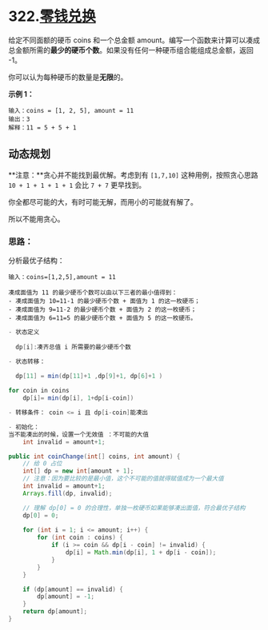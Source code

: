 

# 322.[零钱兑换](https://leetcode-cn.com/problems/coin-change)

给定不同面额的硬币 coins 和一个总金额 amount。编写一个函数来计算可以凑成总金额所需的**最少的硬币个数**。如果没有任何一种硬币组合能组成总金额，返回 -1。

你可以认为每种硬币的数量是**无限**的。

 

**示例 1：**

```
输入：coins = [1, 2, 5], amount = 11
输出：3 
解释：11 = 5 + 5 + 1
```



## 动态规划

**注意：**贪心并不能找到最优解。考虑到有 `[1,7,10]` 这种用例，按照贪心思路 `10 + 1 + 1 + 1 + 1` 会比 `7 + 7` 更早找到。

你全都尽可能的大，有时可能无解，而用小的可能就有解了。

所以不能用贪心。

### 思路：

分析最优子结构：

```
输入：coins=[1,2,5],amount = 11

凑成面值为 11 的最少硬币个数可以由以下三者的最小值得到：
- 凑成面值为 10=11-1 的最少硬币个数 + 面值为 1 的这一枚硬币；
- 凑成面值为 9=11-2 的最少硬币个数 + 面值为 2 的这一枚硬币；
- 凑成面值为 6=11=5 的最少硬币个数 + 面值为 5 的这一枚硬币。
```

~~~java
- 状态定义
    
  dp[i]:凑齐总值 i 所需要的最少硬币个数

- 状态转移： 
    
  dp[11] = min(dp[11]+1 ,dp[9]+1, dp[6]+1 )

for coin in coins
	dp[i]= min(dp[i], 1+dp[i-coin])

- 转移条件： coin <= i 且 dp[i-coin]能凑出

- 初始化：
当不能凑出的时候，设置一个无效值 ：不可能的大值
    int invalid = amount+1;

~~~



```java
public int coinChange(int[] coins, int amount) {
    // 给 0 占位
    int[] dp = new int[amount + 1];  
	// 注意：因为要比较的是最小值，这个不可能的值就得赋值成为一个最大值
    int invalid = amount+1;
    Arrays.fill(dp, invalid);

    // 理解 dp[0] = 0 的合理性，单独一枚硬币如果能够凑出面值，符合最优子结构
    dp[0] = 0;
    
    for (int i = 1; i <= amount; i++) {
        for (int coin : coins) {
            if (i >= coin && dp[i - coin] != invalid) {
                dp[i] = Math.min(dp[i], 1 + dp[i - coin]);
            }
        }
    }

    if (dp[amount] == invalid) {
        dp[amount] = -1;
    }
    return dp[amount];
}
```